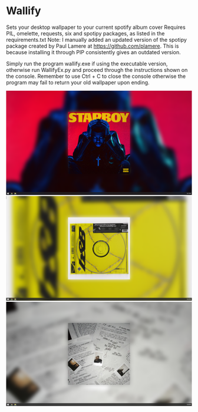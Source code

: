 # Wallify
Sets your desktop wallpaper to your current spotify album cover
Requires PIL, omelette, requests, six and spotipy packages, as listed in the requirements.txt
Note: I manually added an updated version of the spotipy package created by Paul Lamere at https://github.com/plamere.
This is because installing it through PIP consistently gives an outdated version.

Simply run the program wallify.exe if using the executable version, otherwise run WallifyEx.py and proceed through the instructions shown
on the console. Remember to use Ctrl + C to close the console otherwise the program may fail to return your old wallpaper upon ending.

![](https://github.com/EggRolle/Wallify/blob/master/sample1.png)
![](https://github.com/EggRolle/Wallify/blob/master/sample2.png)
![](https://github.com/EggRolle/Wallify/blob/master/sample3.png)
